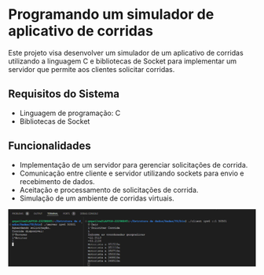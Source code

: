 # Programando um simulador de aplicativo de corridas

Este projeto visa desenvolver um simulador de um aplicativo de corridas utilizando a linguagem C e bibliotecas de Socket para implementar um servidor que permite aos clientes solicitar corridas.

## Requisitos do Sistema

- Linguagem de programação: C
- Bibliotecas de Socket

## Funcionalidades

- Implementação de um servidor para gerenciar solicitações de corrida.
- Comunicação entre cliente e servidor utilizando sockets para envio e recebimento de dados.
- Aceitação e processamento de solicitações de corrida.
- Simulação de um ambiente de corridas virtuais.

![Teste utilizando IPv6](Teste_corrida_ipv6.png)
